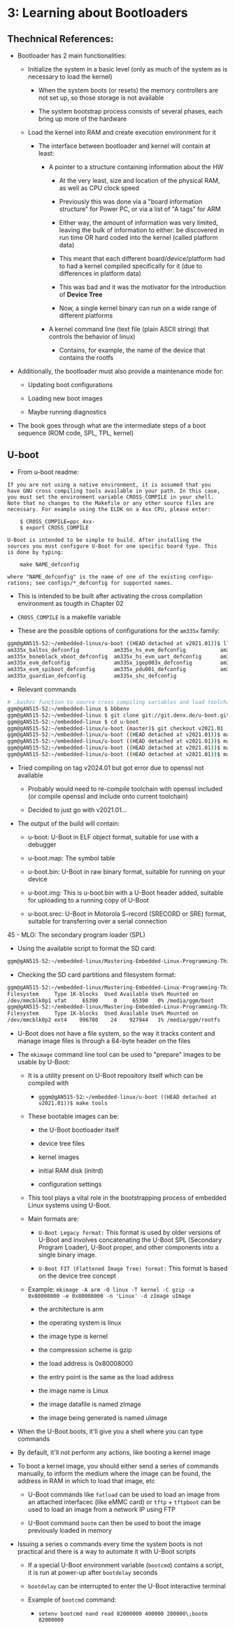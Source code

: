 # 3: Learning about Bootloaders

## Thechnical References:
- Bootloader has 2 main functionalities:

    - Initialize the system in a basic level (only as much of the system as is necessary to load the kernel)

        - When the system boots (or resets) the memory controllers are not set up, so those storage is not available

        - The system bootstrap process consists of several phases, each bring up more of the hardware

    - Load the kernel into RAM and create execution environment for it

        - The interface between bootloader and kernel will contain at least:

            - A pointer to a structure containing information about the HW

                - At the very least, size and location of the physical RAM, as well as CPU clock speed

                - Previously this was done via a "board information structure" for Power PC, or via a list of "A tags" for ARM

                - Either way, the amount of information was very limited, leaving the bulk of information to either: be discovered in run time OR hard coded into the kernel (called platform data)

                - This meant that each different board/device/platform had to had a kernel compiled specifically for it (due to differences in platform data)

                - This was bad and it was the motivator for the introduction of **Device Tree**

                - Now, a single kernel binary can run on a wide range of different platforms

            - A kernel command line (text file (plain ASCII string) that controls the behavior of linux)

                - Contains, for example, the name of the device that contains the rootfs

- Additionally, the bootloader must also provide a maintenance mode for:

    - Updating boot configurations 

    - Loading new boot images

    - Maybe running diagnostics

- The book goes through what are the intermediate steps of a boot sequence (ROM code, SPL, TPL, kernel)



## U-boot
- From u-boot readme:
```
If you are not using a native environment, it is assumed that you
have GNU cross compiling tools available in your path. In this case,
you must set the environment variable CROSS_COMPILE in your shell.
Note that no changes to the Makefile or any other source files are
necessary. For example using the ELDK on a 4xx CPU, please enter:

    $ CROSS_COMPILE=ppc_4xx-
    $ export CROSS_COMPILE

U-Boot is intended to be simple to build. After installing the
sources you must configure U-Boot for one specific board type. This
is done by typing:

    make NAME_defconfig

where "NAME_defconfig" is the name of one of the existing configu-
rations; see configs/*_defconfig for supported names.
```

- This is intended to be built after activating the cross compilation environment as tougth in Chapter 02

- `CROSS_COMPILE` is a makefile variable

- These are the possible options of configurations for the `am335x` family:
```bash
ggm@gAN515-52:~/embedded-linux/u-boot ((HEAD detached at v2021.01))$ ll configs/am335x_
am335x_baltos_defconfig           am335x_hs_evm_defconfig           am335x_shc_ict_defconfig
am335x_boneblack_vboot_defconfig  am335x_hs_evm_uart_defconfig      am335x_shc_netboot_defconfig
am335x_evm_defconfig              am335x_igep003x_defconfig         am335x_shc_sdboot_defconfig
am335x_evm_spiboot_defconfig      am335x_pdu001_defconfig           am335x_sl50_defconfig
am335x_guardian_defconfig         am335x_shc_defconfig 
```

- Relevant commands
```bash
# .bashrc function to source cross compiling variables and load toolchain to path
ggm@gAN515-52:~/embedded-linux $ bbbenv
ggm@gAN515-52:~/embedded-linux $ git clone git://git.denx.de/u-boot.git
ggm@gAN515-52:~/embedded-linux $ cd u-boot
ggm@gAN515-52:~/embedded-linux/u-boot (master)$ git checkout v2021.01
ggm@gAN515-52:~/embedded-linux/u-boot ((HEAD detached at v2021.01))$ make clean
ggm@gAN515-52:~/embedded-linux/u-boot ((HEAD detached at v2021.01))$ make distclean
ggm@gAN515-52:~/embedded-linux/u-boot ((HEAD detached at v2021.01))$ make am335x_evm_defconfig
ggm@gAN515-52:~/embedded-linux/u-boot ((HEAD detached at v2021.01))$ make
```

- Tried compiling on tag v2024.01 but got error due to openssl not available

    - Probably would need to re-compile toolchain with openssl included (or compile openssl and include onto current toolchain)

    - Decided to just go with v2021.01...

- The output of the build will contain:

    - u-boot: U-Boot in ELF object format, suitable for use with a debugger

    - u-boot.map: The symbol table

    - u-boot.bin: U-Boot in raw binary format, suitable for running on your device

    - u-boot.img: This is u-boot.bin with a U-Boot header added, suitable for uploading to a running copy of U-Boot

    - u-boot.srec: U-Boot in Motorola S-record (SRECORD or SRE) format, suitable for transferring over a serial connection

45    - MLO: The secondary program loader (SPL)

- Using the available script to format the SD card:
```bash
ggm@gAN515-52:~/embedded-linux/Mastering-Embedded-Linux-Programming-Third-Edition$ ./format-sdcard.sh mmcblk0
```

- Checking the SD card partitions and filesystem format:
```bash
ggm@gAN515-52:~/embedded-linux/Mastering-Embedded-Linux-Programming-Third-Edition (master)$ df -T /dev/mmcblk0p1
Filesystem     Type 1K-blocks  Used Available Use% Mounted on
/dev/mmcblk0p1 vfat     65390     0     65390   0% /media/ggm/boot
ggm@gAN515-52:~/embedded-linux/Mastering-Embedded-Linux-Programming-Third-Edition (master)$ df -T /dev/mmcblk0p2
Filesystem     Type 1K-blocks  Used Available Use% Mounted on
/dev/mmcblk0p2 ext4    996780    24    927944   1% /media/ggm/rootfs
```

- U-Boot does not have a file system, so the way it tracks content and manage image files is through a 64-byte header on the files

- The `mkimage` command line tool can be used to "prepare" images to be usable by U-Boot:

    - It is a utility present on U-Boot repository itself which can be compiled with

        - `gggm@gAN515-52:~/embedded-linux/u-boot ((HEAD detached at v2021.01))$ make tools`

    - These bootable images can be:

        - the U-Boot bootloader itself

        - device tree files

        - kernel images

        - initial RAM disk (initrd)

        - configuration settings

    - This tool plays a vital role in the bootstrapping process of embedded Linux systems using U-Boot.

    - Main formats are:

        - `U-Boot Legacy format:` This format is used by older versions of U-Boot and involves concatenating the U-Boot SPL (Secondary Program Loader), U-Boot proper, and other components into a single binary image.

        - `U-Boot FIT (Flattened Image Tree) format:` This format is based on the device tree concept

    - Example: `mkimage -A arm -O linux -T kernel -C gzip -a 0x80008000 -e 0x80008000 -n 'Linux' -d zImage uImage`

        - the architecture is arm 

        - the operating system is linux

        - the image type is kernel

        - the compression scheme is gzip

        - the load address is 0x80008000

        - the entry point is the same as the load address

        - the image name is Linux

        - the image datafile is named zImage

        - the image being generated is named uImage

- When the U-Boot boots, it'll give you a shell where you can type commands

- By default, it'll not perform any actions, like booting a kernel image

- To boot a kernel image, you should either send a series of commands manually, to inform the medium where the image can be found, the address in RAM in which to load that image, etc

    - U-Boot commands like `fatload` can be used to load an image from an attached interfacec (like eMMC card) or `tftp` + `tftpboot` can be used to load an image from a network IP using FTP 

    - U-Boot command `bootm` can then be used to boot the image previously loaded in memory

- Issuing a series o commands every time the system boots is not practical and there is a way to automate it with U-Boot scripts

    - If a special U-Boot environment variable (`bootcmd`) contains a script, it is run at power-up after `bootdelay` seconds

    - `bootdelay` can be interrupted to enter the U-Boot interactive terminal

    - Example of `bootcmd` command:

        - `setenv bootcmd nand read 82000000 400000 200000\;bootm 82000000`